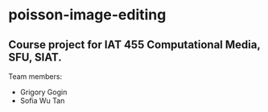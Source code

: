 # poisson-image-editing

Course project for IAT 455 Computational Media, SFU, SIAT.
---
Team members:
- Grigory Gogin
- Sofia Wu Tan
